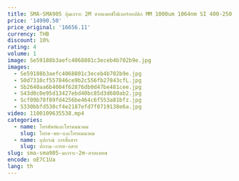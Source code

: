 ```yaml
---
title: SMA-SMA905 หุ้มเกราะ 2M สายแพทช์ไฟเบอร์ออปติก MM 1000um 1064nm SI 400-2500nm 0.22NA สําหรับเลเซอร์ Fotona เครื่องอุปกรณ์
price: '14990.50'
price_original: '16656.11'
currency: THB
discount: 10%
rating: 4
volume: 1
image: Se59188b3aefc4068801c3eceb4b702b9e.jpg
images:
  - Se59188b3aefc4068801c3eceb4b702b9e.jpg
  - S0d7310cf557846ce9b2c556fb27843cfL.jpg
  - Sb2640aa6b4004f62876db0d47be481cee.jpg
  - S43d0c0e95d13427ebd40bc85d3d680ab2.jpg
  - Scf09b78f89fd4256be464c6f553a81bfz.jpg
  - S330bbfd530cf4e2187efd7f0719138e6a.jpg
video: 1100109635538.mp4
categories:
  - name: โทรศัพท์และโทรคมนาคม
    slug: โทรศ-พท-และโทรคมนาคม
  - name: อุปกรณ์ การสื่อสาร
    slug: ปกรณ-การส-อสาร
slug: sma-sma905-มเกราะ-2m-สายแพทช
encode: oE7C1Ua
lang: th
---
```

  